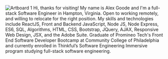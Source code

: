 ![Artboard 1](https://github.com/alexgoodestudio/alexgoodestudio/assets/118846944/df2fea95-0596-4fc6-8867-29ee6badb8cc)
Hi, thanks for visiting! My name is Alex Goode and I'm a full-stack Software Engineer in Hampton, Virginia. Open to working remotely, and willing to relocate for the right position. My skills and technologies include ReactJS, Front and Backend JavaScript, Node JS, Node Express, ES6, SQL, Algorithms, HTML, CSS, Bootstrap, JQuery, AJAX, Responsive Web Design, JSX, and the Adobe Suite. Graduate of Promineo Tech's Front End Software Developer Bootcamp at Community College of Philadelphia and currently enrolled in Thinkful’s Software Engineering Immersive program studying full-stack software engineering.
